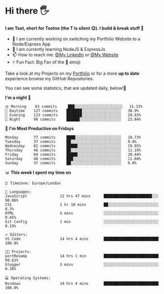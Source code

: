 # Hi there :raised_hand_with_fingers_splayed:
#### I am Tsot, short for Tsotne (the T is silent :wink:). I build & break stuff :space_invader:
- :telescope: I am currently working on switching my Portfolio Website to a Node/Express App
- :seedling: I am currently learning NodeJS & ExpressJs
- :mailbox: How to reach me: [@My LinkedIn](https://www.linkedin.com/in/tsotne-gvadzabia/) or [@My Website](https://tsotnegvadzabia.me/contact)
- :zap: Fun Fact: Big Fan of the :space_invader: emoji

Take a look at my Projects on my [Portfolio](https://tsotnegvadzabia.me/) or for a more **up to date** experience browse my GitHub Repositories.

You can see some statistics, that are updated daily, below!:space_invader:
<!--START_SECTION:waka-->
**I'm a night 🦉** 

```text
🌞 Morning    63 commits     ███░░░░░░░░░░░░░░░░░░░░░░   15.33% 
🌆 Daytime    127 commits    ███████░░░░░░░░░░░░░░░░░░   30.9% 
🌃 Evening    123 commits    ███████░░░░░░░░░░░░░░░░░░   29.93% 
🌙 Night      98 commits     ██████░░░░░░░░░░░░░░░░░░░   23.84%

```
📅 **I'm Most Productive on Fridays** 

```text
Monday       77 commits     ████░░░░░░░░░░░░░░░░░░░░░   18.73% 
Tuesday      37 commits     ██░░░░░░░░░░░░░░░░░░░░░░░   9.0% 
Wednesday    82 commits     █████░░░░░░░░░░░░░░░░░░░░   19.95% 
Thursday     46 commits     ██░░░░░░░░░░░░░░░░░░░░░░░   11.19% 
Friday       84 commits     █████░░░░░░░░░░░░░░░░░░░░   20.44% 
Saturday     48 commits     ███░░░░░░░░░░░░░░░░░░░░░░   11.68% 
Sunday       37 commits     ██░░░░░░░░░░░░░░░░░░░░░░░   9.0%

```


📊 **This week I spent my time on** 

```text
⌚︎ Timezone: Europe/London

💬 Languages: 
JavaScript               12 hrs 47 mins      ██████████████████████░░░   90.86% 
CSS                      1 hr 10 mins        ██░░░░░░░░░░░░░░░░░░░░░░░   8.3% 
HTML                     5 mins              ░░░░░░░░░░░░░░░░░░░░░░░░░   0.65% 
Git Config               1 min               ░░░░░░░░░░░░░░░░░░░░░░░░░   0.19%

🔥 Editors: 
VS Code                  14 hrs 4 mins       █████████████████████████   100.0%

🐱‍💻 Projects: 
portRevamp               14 hrs 1 min        █████████████████████████   99.62% 
blogger                  3 mins              ░░░░░░░░░░░░░░░░░░░░░░░░░   0.38%

💻 Operating Systems: 
Windows                  14 hrs 4 mins       █████████████████████████   100.0%

```


<!--END_SECTION:waka-->
